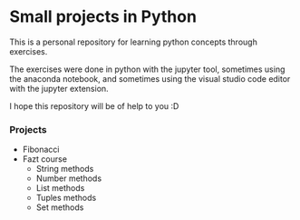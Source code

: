 # Small projects in Python #

This is a personal repository for learning python concepts through exercises.

The exercises were done in python with the jupyter tool, sometimes using the anaconda notebook, and sometimes using the visual studio code editor with the jupyter extension.


I hope this repository will be of help to you :D

### Projects ###
* Fibonacci
* Fazt course
  * String methods
  * Number methods
  * List methods
  * Tuples methods
  * Set methods